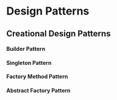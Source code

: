 # Design Patterns

## Creational Design Patterns
#### Builder Pattern
#### Singleton Pattern
#### Factory Method Pattern
#### Abstract Factory Pattern
